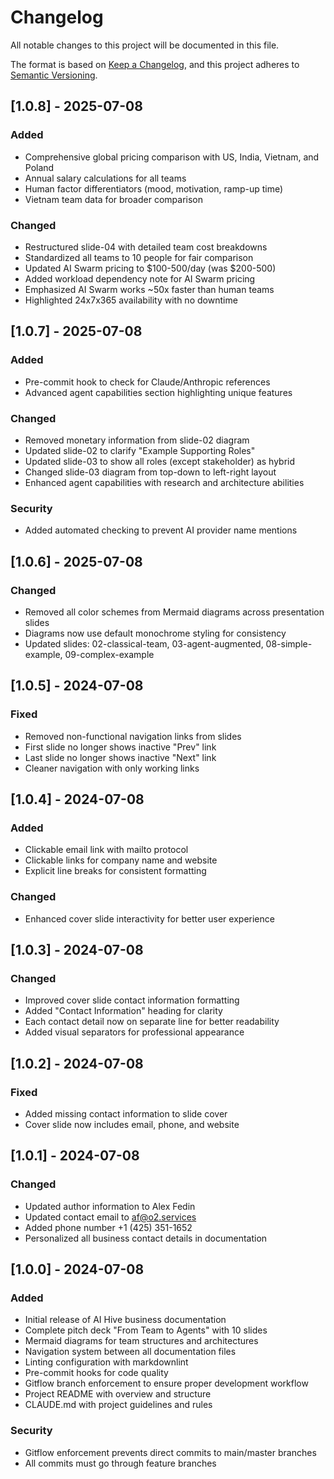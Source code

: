 # Changelog

All notable changes to this project will be documented in this file.

The format is based on [Keep a Changelog](https://keepachangelog.com/en/1.0.0/),
and this project adheres to [Semantic Versioning](https://semver.org/spec/v2.0.0.html).

## [1.0.8] - 2025-07-08

### Added
- Comprehensive global pricing comparison with US, India, Vietnam, and Poland
- Annual salary calculations for all teams
- Human factor differentiators (mood, motivation, ramp-up time)
- Vietnam team data for broader comparison

### Changed
- Restructured slide-04 with detailed team cost breakdowns
- Standardized all teams to 10 people for fair comparison
- Updated AI Swarm pricing to $100-500/day (was $200-500)
- Added workload dependency note for AI Swarm pricing
- Emphasized AI Swarm works ~50x faster than human teams
- Highlighted 24x7x365 availability with no downtime

## [1.0.7] - 2025-07-08

### Added
- Pre-commit hook to check for Claude/Anthropic references
- Advanced agent capabilities section highlighting unique features

### Changed
- Removed monetary information from slide-02 diagram
- Updated slide-02 to clarify "Example Supporting Roles"
- Updated slide-03 to show all roles (except stakeholder) as hybrid
- Changed slide-03 diagram from top-down to left-right layout
- Enhanced agent capabilities with research and architecture abilities

### Security
- Added automated checking to prevent AI provider name mentions

## [1.0.6] - 2025-07-08

### Changed
- Removed all color schemes from Mermaid diagrams across presentation slides
- Diagrams now use default monochrome styling for consistency
- Updated slides: 02-classical-team, 03-agent-augmented, 08-simple-example, 09-complex-example

## [1.0.5] - 2024-07-08

### Fixed
- Removed non-functional navigation links from slides
- First slide no longer shows inactive "Prev" link
- Last slide no longer shows inactive "Next" link
- Cleaner navigation with only working links

## [1.0.4] - 2024-07-08

### Added
- Clickable email link with mailto protocol
- Clickable links for company name and website
- Explicit line breaks for consistent formatting

### Changed
- Enhanced cover slide interactivity for better user experience

## [1.0.3] - 2024-07-08

### Changed
- Improved cover slide contact information formatting
- Added "Contact Information" heading for clarity
- Each contact detail now on separate line for better readability
- Added visual separators for professional appearance

## [1.0.2] - 2024-07-08

### Fixed
- Added missing contact information to slide cover
- Cover slide now includes email, phone, and website

## [1.0.1] - 2024-07-08

### Changed
- Updated author information to Alex Fedin
- Updated contact email to af@o2.services
- Added phone number +1 (425) 351-1652
- Personalized all business contact details in documentation

## [1.0.0] - 2024-07-08

### Added
- Initial release of AI Hive business documentation
- Complete pitch deck "From Team to Agents" with 10 slides
- Mermaid diagrams for team structures and architectures
- Navigation system between all documentation files
- Linting configuration with markdownlint
- Pre-commit hooks for code quality
- Gitflow branch enforcement to ensure proper development workflow
- Project README with overview and structure
- CLAUDE.md with project guidelines and rules

### Security
- Gitflow enforcement prevents direct commits to main/master branches
- All commits must go through feature branches
